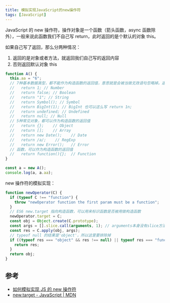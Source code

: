 ```yaml
---
title: 模拟实现JavaScript的new操作符
tags: [JavaScript]
---
```


JavaScript 的 new 操作符，操作对象是一个函数（箭头函数，async 函数除外），一般来说此函数我们不自己写 return，此时返回的是个默认的对象 this。

如果自己写了返回，那么分两种情况：

1. 返回的是对象或者方法，就返回我们自己写的返回内容
2. 否则返回默认对象 this

<!-- more -->

```javascript
function A() {
  this.aa = "6";
  // 7种基本数据类型，都不能作为构造函数的返回值，意思就是会被当做无效语句忽略掉。返回的依旧是默认对象this，而非基本数据类型
  //   return 1; // Number
  //   return false; // Boolean
  //   return "1"; // String
  //   return Symbol(); // Symbol
  //   return BigInt(1); // BigInt 也可以这么写 return 1n;
  //   return undefined; // Undefined
  //   return null; // Null
  // 5种常见对象，都可以作为构造函数的返回值
  //   return {};    // Object
  //   return [];    // Array
  //   return new Date();    // Date
  //   return /a/;    // RegExp
  //   return new Error();   // Error
  // 函数，可以作为构造函数的返回值
  //   return function(){};  // Function
}

const a = new A();
console.log(a, a.aa);
```

new 操作符的模拟实现：

```javascript
function newOperator(C) {
  if (typeof C !== "function") {
    throw "newOperator function the first param must be a function";
  }
  // ES6 new.target 指向构造函数，可以用来标识函数是否被用做构造函数
  newOperator.target = C;
  const obj = Object.create(C.prototype);
  const args = [].slice.call(arguments, 1); // arguments本身没有slice方法，除了这种写法，还可以这样：[...arguments].slice(1);或者Array.from(arguments).slice(1);
  const res = C.apply(obj, args);
  // typeof null 的结果是'object'，所以这里要排除掉
  if ((typeof res === "object" && res !== null) || typeof res === "function") {
    return res;
  }
  return obj;
}
```

## 参考

- [如何模拟实现 JS 的 new 操作符](https://www.freecodecamp.org/chinese/news/javascript-new-operator/)
- [new.target - JavaScript | MDN](https://developer.mozilla.org/zh-CN/docs/Web/JavaScript/Reference/Operators/new.target)
